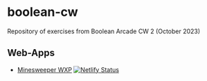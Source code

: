 # boolean-cw
Repository of exercises from Boolean Arcade CW 2 (October 2023)

## Web-Apps
* [Minesweeper WXP](https://minesweeper-wxp.netlify.app/)  [![Netlify Status](https://api.netlify.com/api/v1/badges/01816d67-40e6-4ca4-84b6-724d4d69ca3b//deploy-status?branch=minesweeper)](https://app.netlify.com/sites/minesweeper-wxp/deploys)
